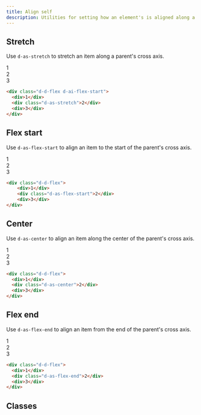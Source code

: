 ```yaml
---
title: Align self
description: Utilities for setting how an element's is aligned along a parent's cross axis.
---
```


## Stretch

Use `d-as-stretch` to stretch an item along a parent's cross axis.

<code-well-header class="d-fl-center d-fd-column d-p24 d-bgc-purple-100 d-bgo50 d-w100p d-hmn216">
  <div class="d-d-flex d-ai-flex-start d-p8 d-w100p d-hmn216 d-bar8 d-bgc-purple-100">
    <div class="d-fl-center d-fl1 d-m8 d-p16 d-bgc-purple-300 d-bar4 d-fs-300 d-fw-bold">1</div>
    <div class="d-fl-center d-fl1 d-as-stretch d-m8 d-p16 d-bgc-purple-300 d-bar4 d-fs-300 d-fw-bold">2</div>
    <div class="d-fl-center d-fl1 d-m8 d-p16 d-bgc-purple-300 d-bar4 d-fs-300 d-fw-bold">3</div>
  </div>
</code-well-header>

```html
<div class="d-d-flex d-ai-flex-start">
  <div>1</div>
  <div class="d-as-stretch">2</div>
  <div>3</div>
</div>
```

## Flex start

Use `d-as-flex-start` to align an item to the start of the parent's cross axis.

<code-well-header class="d-fl-center d-fd-column d-p24 d-bgc-magenta-100 d-bgo50 d-w100p d-hmn216">
  <div class="d-d-flex d-p8 d-w100p d-hmn216 d-bar8 d-bgc-magenta-100">
    <div class="d-fl-center d-fl1 d-m8 d-p16 d-bgc-magenta-200 d-bar4 d-fs-300 d-fw-bold">1</div>
    <div class="d-fl-center d-fl1 d-as-flex-start d-m8 d-p16 d-bgc-magenta-200 d-bar4 d-fs-300 d-fw-bold">2</div>
    <div class="d-fl-center d-fl1 d-m8 d-p16 d-bgc-magenta-200 d-bar4 d-fs-300 d-fw-bold">3</div>
  </div>
</code-well-header>

```html
<div class="d-d-flex">
    <div>1</div>
    <div class="d-as-flex-start">2</div>
    <div>3</div>
</div>
```

## Center

Use `d-as-center` to align an item along the center of the parent's cross axis.

<code-well-header class="d-fl-center d-fd-column d-p24 d-bgc-green-100 d-bgo50 d-w100p d-hmn216">
  <div class="d-d-flex d-p8 d-w100p d-hmn216 d-bar8 d-bgc-green-100">
    <div class="d-fl-center d-fl1 d-m8 d-p16 d-bgc-green-200 d-bar4 d-fs-300 d-fw-bold">1</div>
    <div class="d-fl-center d-fl1 d-as-center d-m8 d-p16 d-bgc-green-200 d-bar4 d-fs-300 d-fw-bold">2</div>
    <div class="d-fl-center d-fl1 d-m8 d-p16 d-bgc-green-200 d-bar4 d-fs-300 d-fw-bold">3</div>
  </div>
</code-well-header>

```html
<div class="d-d-flex">
  <div>1</div>
  <div class="d-as-center">2</div>
  <div>3</div>
</div>
```

## Flex end

Use `d-as-flex-end` to align an item from the end of the parent's cross axis.

<code-well-header class="d-fl-center d-fd-column d-p24 d-bgc-red-100 d-bgo50 d-w100p d-hmn216">
  <div class="d-d-flex d-p8 d-w100p d-hmn216 d-bar8 d-bgc-red-100">
    <div class="d-fl-center d-fl1 d-m8 d-p16 d-bgc-red-200 d-bar4 d-fs-300 d-fw-bold">1</div>
    <div class="d-fl-center d-fl1 d-as-flex-end d-m8 d-p16 d-bgc-red-200 d-bar4 d-fs-300 d-fw-bold">2</div>
    <div class="d-fl-center d-fl1 d-m8 d-p16 d-bgc-red-200 d-bar4 d-fs-300 d-fw-bold">3</div>
  </div>
</code-well-header>

```html
<div class="d-d-flex">
  <div>1</div>
  <div class="d-as-flex-end">2</div>
  <div>3</div>
</div>
```

<script setup>
  import { alignSelf } from '@data/flex.json';
</script>

## Classes

<utility-class-table>
  <template #content>
    <tbody>
      <tr v-for=" { class: className, output } in alignSelf">
        <th scope="row" class="d-ff-mono d-fc-purple-400 d-fw-normal d-fs-100">.d-{{ className }}</th>
        <td class="d-ff-mono d-fs-100">{{ output }}</td>
      </tr>
    </tbody>
</template>
</utility-class-table>
